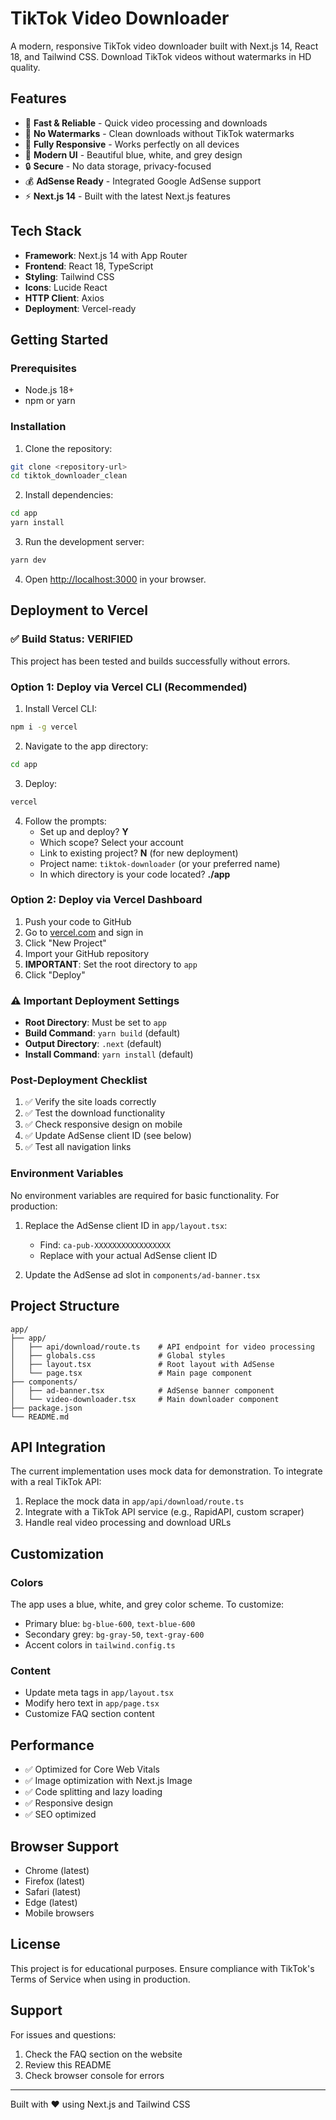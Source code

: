 
# TikTok Video Downloader

A modern, responsive TikTok video downloader built with Next.js 14, React 18, and Tailwind CSS. Download TikTok videos without watermarks in HD quality.

## Features

- 🚀 **Fast & Reliable** - Quick video processing and downloads
- 🎯 **No Watermarks** - Clean downloads without TikTok watermarks
- 📱 **Fully Responsive** - Works perfectly on all devices
- 🎨 **Modern UI** - Beautiful blue, white, and grey design
- 🔒 **Secure** - No data storage, privacy-focused
- 💰 **AdSense Ready** - Integrated Google AdSense support
- ⚡ **Next.js 14** - Built with the latest Next.js features

## Tech Stack

- **Framework**: Next.js 14 with App Router
- **Frontend**: React 18, TypeScript
- **Styling**: Tailwind CSS
- **Icons**: Lucide React
- **HTTP Client**: Axios
- **Deployment**: Vercel-ready

## Getting Started

### Prerequisites

- Node.js 18+ 
- npm or yarn

### Installation

1. Clone the repository:
```bash
git clone <repository-url>
cd tiktok_downloader_clean
```

2. Install dependencies:
```bash
cd app
yarn install
```

3. Run the development server:
```bash
yarn dev
```

4. Open [http://localhost:3000](http://localhost:3000) in your browser.

## Deployment to Vercel

### ✅ Build Status: VERIFIED
This project has been tested and builds successfully without errors.

### Option 1: Deploy via Vercel CLI (Recommended)

1. Install Vercel CLI:
```bash
npm i -g vercel
```

2. Navigate to the app directory:
```bash
cd app
```

3. Deploy:
```bash
vercel
```

4. Follow the prompts:
   - Set up and deploy? **Y**
   - Which scope? Select your account
   - Link to existing project? **N** (for new deployment)
   - Project name: `tiktok-downloader` (or your preferred name)
   - In which directory is your code located? **./app**

### Option 2: Deploy via Vercel Dashboard

1. Push your code to GitHub
2. Go to [vercel.com](https://vercel.com) and sign in
3. Click "New Project"
4. Import your GitHub repository
5. **IMPORTANT**: Set the root directory to `app`
6. Click "Deploy"

### ⚠️ Important Deployment Settings

- **Root Directory**: Must be set to `app`
- **Build Command**: `yarn build` (default)
- **Output Directory**: `.next` (default)
- **Install Command**: `yarn install` (default)

### Post-Deployment Checklist

1. ✅ Verify the site loads correctly
2. ✅ Test the download functionality
3. ✅ Check responsive design on mobile
4. ✅ Update AdSense client ID (see below)
5. ✅ Test all navigation links

### Environment Variables

No environment variables are required for basic functionality. For production:

1. Replace the AdSense client ID in `app/layout.tsx`:
   - Find: `ca-pub-XXXXXXXXXXXXXXXXX`
   - Replace with your actual AdSense client ID

2. Update the AdSense ad slot in `components/ad-banner.tsx`

## Project Structure

```
app/
├── app/
│   ├── api/download/route.ts    # API endpoint for video processing
│   ├── globals.css              # Global styles
│   ├── layout.tsx               # Root layout with AdSense
│   └── page.tsx                 # Main page component
├── components/
│   ├── ad-banner.tsx            # AdSense banner component
│   └── video-downloader.tsx     # Main downloader component
├── package.json
└── README.md
```

## API Integration

The current implementation uses mock data for demonstration. To integrate with a real TikTok API:

1. Replace the mock data in `app/api/download/route.ts`
2. Integrate with a TikTok API service (e.g., RapidAPI, custom scraper)
3. Handle real video processing and download URLs

## Customization

### Colors
The app uses a blue, white, and grey color scheme. To customize:
- Primary blue: `bg-blue-600`, `text-blue-600`
- Secondary grey: `bg-gray-50`, `text-gray-600`
- Accent colors in `tailwind.config.ts`

### Content
- Update meta tags in `app/layout.tsx`
- Modify hero text in `app/page.tsx`
- Customize FAQ section content

## Performance

- ✅ Optimized for Core Web Vitals
- ✅ Image optimization with Next.js Image
- ✅ Code splitting and lazy loading
- ✅ Responsive design
- ✅ SEO optimized

## Browser Support

- Chrome (latest)
- Firefox (latest)
- Safari (latest)
- Edge (latest)
- Mobile browsers

## License

This project is for educational purposes. Ensure compliance with TikTok's Terms of Service when using in production.

## Support

For issues and questions:
1. Check the FAQ section on the website
2. Review this README
3. Check browser console for errors

---

Built with ❤️ using Next.js and Tailwind CSS
